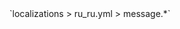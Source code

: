 <!--@include: @/parts/module/message.md#title-->
<!--@include: @/parts/words.md#path--> `localizations > ru_ru.yml > message.*`

<!--@include: @/parts/module/message.md#explanation-->

<!--@include: @/parts/module/message.md#parameters-->